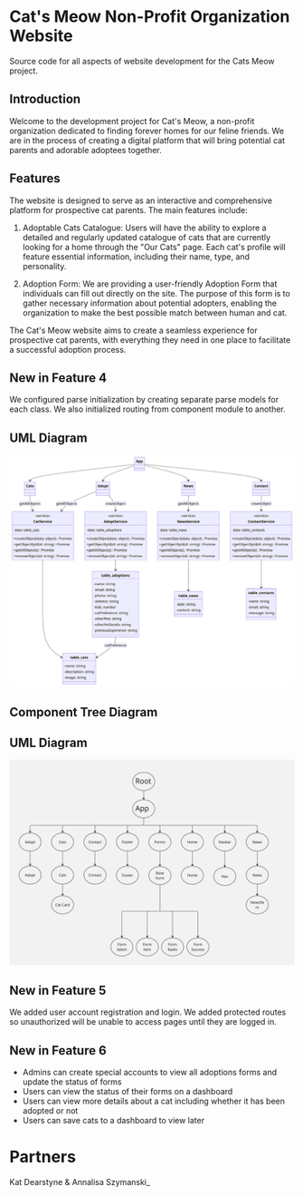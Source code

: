 # Cat's Meow Non-Profit Organization Website

Source code for all aspects of website development for the Cats Meow project.

## Introduction

Welcome to the development project for Cat's Meow, a non-profit organization dedicated to finding forever homes for our feline friends. We are in the process of creating a digital platform that will bring potential cat parents and adorable adoptees together.

## Features

The website is designed to serve as an interactive and comprehensive platform for prospective cat parents. The main features include:

1.  Adoptable Cats Catalogue: Users will have the ability to explore a detailed and regularly updated catalogue of cats that are currently looking for a home through the "Our Cats" page. Each cat's profile will feature essential information, including their name, type, and personality.

2.  Adoption Form: We are providing a user-friendly Adoption Form that individuals can fill out directly on the site. The purpose of this form is to gather necessary information about potential adopters, enabling the organization to make the best possible match between human and cat.

The Cat's Meow website aims to create a seamless experience for prospective cat parents, with everything they need in one place to facilitate a successful adoption process.

## New in Feature 4
We configured parse initialization by creating separate parse models for each class.
We also initialized routing from component module to another.

## UML Diagram
![Mermaid Diagram](uml_data.png)

## Component Tree Diagram
## UML Diagram
![Alt text](ComponentTreeDiagram.jpg)

## New in Feature 5
We added user account registration and login.
We added protected routes so unauthorized will be unable to access pages until they are logged in.

## New in Feature 6
- Admins can create special accounts to view all adoptions forms and update the status of forms
- Users can view the status of their forms on a dashboard
- Users can view more details about a cat including whether it has been adopted or not
- Users can save cats to a dashboard to view later

# Partners

Kat Dearstyne & Annalisa Szymanski_
